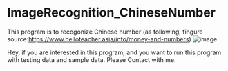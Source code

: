 # ImageRecognition_ChineseNumber
This program is to recogonize Chinese number (as following, fingure source:https://www.helloteacher.asia/info/money-and-numbers) 
![image](https://user-images.githubusercontent.com/24763190/126902567-1ac3d8ce-1147-4615-9156-5382ca9a4895.png)


Hey, if you are interested in this program, and you want to run this program with testing data and sample data.
Please Contact with me.
